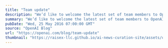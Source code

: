 ```yaml
---
title: "Team update"
description: "We’d like to welcome the latest set of team members to OpenAI (and we’re still hiring!)"
summary: "We’d like to welcome the latest set of team members to OpenAI (and we’re still hiring!)"
pubDate: "Wed, 25 May 2016 07:00:00 GMT"
source: "OpenAI Blog"
url: "https://openai.com/blog/team-update"
thumbnail: "https://raisex-llc.github.io/ai-news-curation-site/assets/openai_logo.png"
---
```


